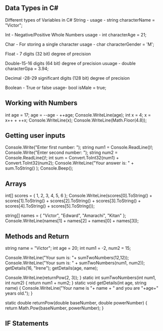 ## Data Types in C#
Different types of Variables in C#
String - 
usage - string characterName = "Victor";

Int - Negative/Positive Whole Numbers
usage - int characterAge = 21;

Char - For storing a single character
usage - char characterGender = 'M';

Float - 7 digits (32 bit) degree of precision

Double-15-16 digits (64 bit) degree of precision
usuage - double characterGpa = 3.94;

Decimal -28-29 significant digits (128 bit) degree of precision

Boolean - True or false
usage- bool isMale = true;

## Working with Numbers
int age = 17;
age = --age - ++age;
Console.WriteLine(age);
int x = 4;
x = x++ + ++x;
Console.WriteLine(x);
Console.WriteLine(Math.Floor(4.8));

## Getting user inputs
Console.Write("Enter first number: ");
string num1 = Console.ReadLine()!;
Console.Write("Enter second number: ");
string num2 = Console.ReadLine()!;
int sum = Convert.ToInt32(num1) + Convert.ToInt32(num2);
Console.WriteLine("Your answer is: " + sum.ToString() );
Console.Beep();

## Arrays
int[] scores = { 1, 2, 3, 4, 5, 6 };
Console.WriteLine(scores[0].ToString() + scores[1].ToString() + scores[2].ToString() + scores[3].ToString() + scores[4].ToString() + scores[5].ToString());

string[] names = { "Victor", "Edward", "Amarachi", "Kitan" };
Console.WriteLine(names[1] + names[2] + names[0] + names[3]);

## Methods and Return
string name = "Victor";
int age = 20;
int num1 = -2, num2 = 15;

Console.WriteLine("Your sum is: "+ sumTwoNumbers(12,12));
Console.WriteLine("Your sum is: " + sumTwoNumbers(num1, num2));
getDetails(16, "Irene");
getDetails(age, name);

Console.WriteLine(returnPow(2, 3));
}
static int sumTwoNumbers(int num1, int num2)
{
return num1 + num2;
}
static void getDetails(int age, string name)
{
Console.WriteLine("Your name is "+ name +  " and you are "+age+" years old.");
}

static double returnPow(double baseNumber, double powerNumber)
{
return Math.Pow(baseNumber, powerNumber);
}

## IF Statements